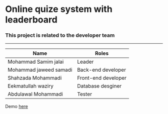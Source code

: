 # Online quize system with leaderboard

### This project is related to the developer team

---

| Name                   | Roles               |
| ---------------------- | ------------------- |
| Mohammad Samim jalai   | Leader              |
| Mohammad jaweed samadi | Back-end developer  |
| Shahzada Mohammadi     | Front-end developer |
| Eekmatullah waziry     | Database desginer   |
| Abdulawal Mohammadi    | Tester              |

Demo [here](https://code-dev1.github.io/online-quize/)
